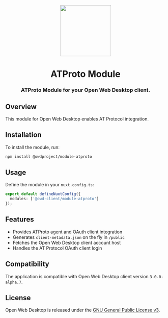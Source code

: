 <p align="center">
  <img width="160" height="160" src="https://avatars.githubusercontent.com/u/65117737?s=160&v=4" />
</p>
<h1 align="center">ATProto Module</h1>
<h3 align="center">
  ATProto Module for your Open Web Desktop client.
</h3>

## Overview

This module for Open Web Desktop enables AT Protocol integration.

## Installation

To install the module, run:

```sh
npm install @owdproject/module-atproto
```

## Usage

Define the module in your `nuxt.config.ts`:

```ts
export default defineNuxtConfig({
  modules: ['@owd-client/module-atproto']
});
```

## Features
- Provides ATProto agent and OAuth client integration
- Generates `client-metadata.json` on the fly in `/public`
- Fetches the Open Web Desktop client account host
- Handles the AT Protocol OAuth client login

## Compatibility

The application is compatible with Open Web Desktop client version `3.0.0-alpha.7`.

## License

Open Web Desktop is released under the [GNU General Public License v3](LICENSE).

